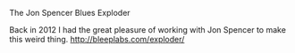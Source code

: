 The Jon Spencer Blues Exploder

Back in 2012 I had the great pleasure of working with Jon Spencer to make this weird thing.
http://bleeplabs.com/exploder/




